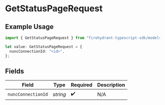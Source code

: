 # GetStatusPageRequest

## Example Usage

```typescript
import { GetStatusPageRequest } from "firehydrant-typescript-sdk/models/operations";

let value: GetStatusPageRequest = {
  nuncConnectionId: "<id>",
};
```

## Fields

| Field              | Type               | Required           | Description        |
| ------------------ | ------------------ | ------------------ | ------------------ |
| `nuncConnectionId` | *string*           | :heavy_check_mark: | N/A                |
